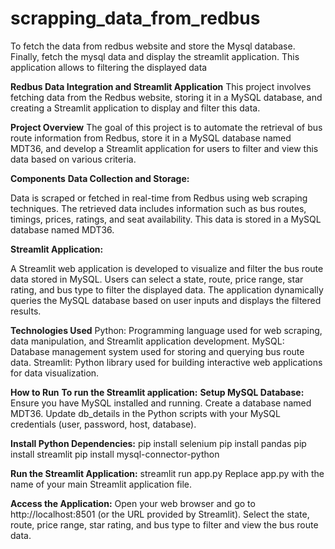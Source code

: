 # scrapping_data_from_redbus
To fetch the data from redbus website and store the Mysql database. Finally, fetch the mysql data and display the streamlit application. This application allows to filtering the displayed data

**Redbus Data Integration and Streamlit Application**
This project involves fetching data from the Redbus website, storing it in a MySQL database, and creating a Streamlit application to display and filter this data.

**Project Overview**
The goal of this project is to automate the retrieval of bus route information from Redbus, store it in a MySQL database named MDT36, and develop a Streamlit application for users to filter and view this data based on various criteria.

**Components**
**Data Collection and Storage:**

Data is scraped or fetched in real-time from Redbus using web scraping techniques.
The retrieved data includes information such as bus routes, timings, prices, ratings, and seat availability.
This data is stored in a MySQL database named MDT36.

**Streamlit Application:**

A Streamlit web application is developed to visualize and filter the bus route data stored in MySQL.
Users can select a state, route, price range, star rating, and bus type to filter the displayed data.
The application dynamically queries the MySQL database based on user inputs and displays the filtered results.

**Technologies Used**
Python: Programming language used for web scraping, data manipulation, and Streamlit application development.
MySQL: Database management system used for storing and querying bus route data.
Streamlit: Python library used for building interactive web applications for data visualization.

**How to Run**
**To run the Streamlit application:**
**Setup MySQL Database:**
Ensure you have MySQL installed and running.
Create a database named MDT36.
Update db_details in the Python scripts with your MySQL credentials (user, password, host, database).

**Install Python Dependencies:**
pip install selenium
pip install pandas 
pip install streamlit 
pip install mysql-connector-python

**Run the Streamlit Application:**
streamlit run app.py
Replace app.py with the name of your main Streamlit application file.

**Access the Application:**
Open your web browser and go to http://localhost:8501 (or the URL provided by Streamlit).
Select the state, route, price range, star rating, and bus type to filter and view the bus route data.
